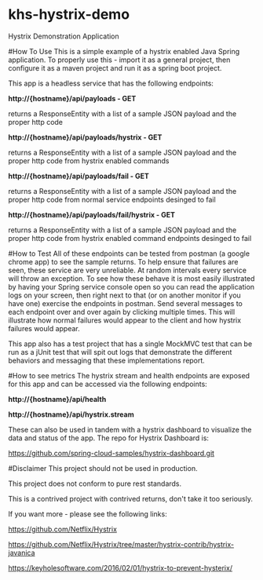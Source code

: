 # khs-hystrix-demo
Hystrix Demonstration Application

#How To Use
This is a simple example of a hystrix enabled Java Spring application. To properly use this - import it as a general project, then configure it as a maven project and run it as a spring boot project.

This app is a headless service that has the following endpoints:

**http://{hostname}/api/payloads - GET**

returns a ResponseEntity with a list of a sample JSON payload and the proper http code

**http://{hostname}/api/payloads/hystrix - GET**

returns a ResponseEntity with a list of a sample JSON payload and the proper http code from hystrix enabled commands

**http://{hostname}/api/payloads/fail - GET**

returns a ResponseEntity with a list of a sample JSON payload and the proper http code from normal service endpoints desinged to fail

**http://{hostname}/api/payloads/fail/hystrix - GET**

returns a ResponseEntity with a list of a sample JSON payload and the proper http code from hystrix enabled command endpoints desinged to fail

#How to Test
All of these endpoints can be tested from postman (a google chrome app) to see the sample returns. To help ensure that failures are seen, these service are very unreliable. At random intervals every service will throw an exception. To see how these behave it is most easily illustrated by having your Spring service console open so you can read the application logs on your screen, then right next to that (or on another monitor if you have one) exercise the endpoints in postman. Send several messages to each endpoint over and over again by clicking multiple times.  This will illustrate how normal failures would appear to the client and how hystrix failures would appear.  

This app also has a test project that has a single MockMVC test that can be run as a jUnit test that will spit out logs that demonstrate the different behaviors and messaging that these implementations report.

#How to see metrics
The hystrix stream and health endpoints are exposed for this app and can be accessed via the following endpoints:

**http://{hostname}/api/health**

**http://{hostname}/api/hystrix.stream**

These can also be used in tandem with a hystrix dashboard to visualize the data and status of the app.  The repo for Hystrix Dashboard is:

https://github.com/spring-cloud-samples/hystrix-dashboard.git



#Disclaimer
This project should not be used in production.

This project does not conform to pure rest standards.

This is a contrived project with contrived returns, don't take it too seriously.

If you want more - please see the following links:

https://github.com/Netflix/Hystrix

https://github.com/Netflix/Hystrix/tree/master/hystrix-contrib/hystrix-javanica

https://keyholesoftware.com/2016/02/01/hystrix-to-prevent-hysterix/ 

